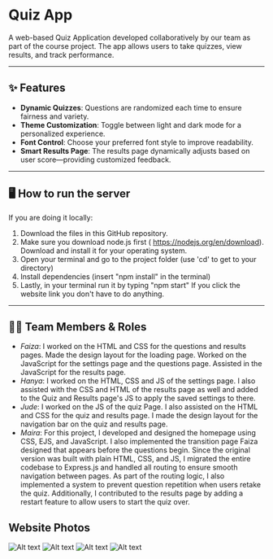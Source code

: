 # Quiz App

A web-based Quiz Application developed collaboratively by our team as part of the course project. The app allows users to take quizzes, view results, and track performance.

---

## ✨ Features

- **Dynamic Quizzes**: Questions are randomized each time to ensure fairness and variety.
- **Theme Customization**: Toggle between light and dark mode for a personalized experience.
- **Font Control**: Choose your preferred font style to improve readability.
- **Smart Results Page**: The results page dynamically adjusts based on user score—providing customized feedback.

---

## 🖥️ How to run the server
If you are doing it locally:
  1. Download the files in this GitHub repository.
  2. Make sure you download node.js first ( https://nodejs.org/en/download). Download and install it for your operating system.
  3. Open your terminal and go to the project folder (use 'cd' to get to your directory)
  4. Install dependencies (insert "npm install" in the terminal)
  5. Lastly, in your terminal run it by typing "npm start" 
If you click the website link you don't have to do anything. 

---

## 👩‍💻 Team Members & Roles

- *Faiza*: I worked on the HTML and CSS for the questions and results pages. Made the design layout for the loading page. Worked on the JavaScript for the settings page and the questions page. Assisted in the JavaScript for the results page. 
- *Hanya*: I worked on the HTML, CSS and JS of the settings page. I also assisted with the CSS and HTML of the results page as well and added to the Quiz and Results page's JS to apply the saved settings to there. 
- *Jude*: I worked on the JS of the quiz Page. I also assisted on the HTML and CSS for the quiz and results page. I made the design layout for the navigation bar on the quiz and results page.
- *Maira*: For this project, I developed and designed the homepage using CSS, EJS, and JavaScript. I also implemented the transition page Faiza designed that appears before the questions begin. Since the original version was built with plain HTML, CSS, and JS, I migrated the entire codebase to Express.js and handled all routing to ensure smooth navigation between pages. As part of the routing logic, I also implemented a system to prevent question repetition when users retake the quiz. Additionally, I contributed to the results page by adding a restart feature to allow users to start the quiz over.

## Website Photos
![Alt text](website_photos/homepage.webp)
![Alt text](website_photos/quiz.webp)
![Alt text](website_photos/results.webp)
![Alt text](website_photos/settings.webp)
